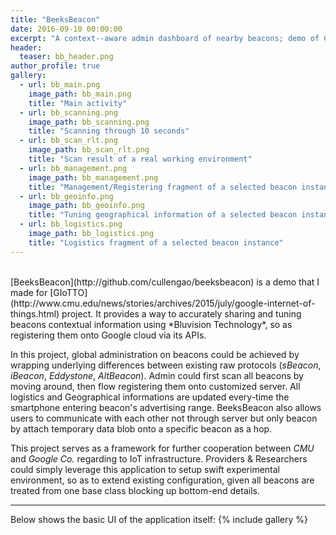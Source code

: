 ```yaml
---
title: "BeeksBeacon"
date: 2016-09-10 00:00:00
excerpt: "A context--aware admin dashboard of nearby beacons; demo of CMU GIoTTO infrastructure."
header:
  teaser: bb_header.png
author_profile: true
gallery:
  - url: bb_main.png
    image_path: bb_main.png
    title: "Main activity"
  - url: bb_scanning.png
    image_path: bb_scanning.png
    title: "Scanning through 10 seconds"
  - url: bb_scan_rlt.png
    image_path: bb_scan_rlt.png
    title: "Scan result of a real working environment"
  - url: bb_management.png
    image_path: bb_management.png
    title: "Management/Registering fragment of a selected beacon instance"
  - url: bb_geoinfo.png
    image_path: bb_geoinfo.png
    title: "Tuning geographical information of a selected beacon instance"
  - url: bb_logistics.png
    image_path: bb_logistics.png
    title: "Logistics fragment of a selected beacon instance"
---
```


<br>
[BeeksBeacon](http://github.com/cullengao/beeksbeacon) is a demo that I made for [GIoTTO](http://www.cmu.edu/news/stories/archives/2015/july/google-internet-of-things.html) project. It provides a way to accurately sharing and tuning beacons contextual information using *Bluvision Technology*, so as registering them onto Google cloud via its APIs.

In this project, global administration on beacons could be achieved by wrapping underlying differences between existing raw protocols (*sBeacon*, *iBeacon*, *Eddystone*, *AltBeacon*). Admin could first scan all beacons by moving around, then flow registering them onto customized server. All logistics and Geographical informations are updated every-time the smartphone entering beacon's advertising range. BeeksBeacon also allows users to communicate with each other not through server but only beacon by attach temporary data blob onto a specific beacon as a hop.

This project serves as a framework for further cooperation between *CMU* and *Google Co.* regarding to IoT infrastructure. Providers & Researchers could simply leverage this application to setup swift experimental environment, so as to extend existing configuration, given all beacons are treated from one base class blocking up bottom-end details.

---

Below shows the basic UI of the application itself:
{% include gallery %}
